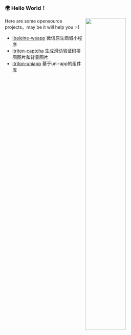 ### 🌍 Hello World！

<img align="right" width="50%" src="https://github-readme-stats.vercel.app/api?username=icjs-cc&show_icons=true&icon_color=79FE96&text_color=718096&bg_color=0D1116&hide_title=true" />

Here are some opensource projects，may be it will help you :-)
* [ibaleine-weapp](https://github.com/icjs-cc/ibaleine-weapp)   微信原生商城小程序
* [itriton-captcha](https://github.com/icjs-cc/itriton-captcha) 生成滑动验证码拼图图片和背景图片
* [itriton-uniapp](https://github.com/icjs-cc/itriton-uniapp)   基于uni-app的组件库
